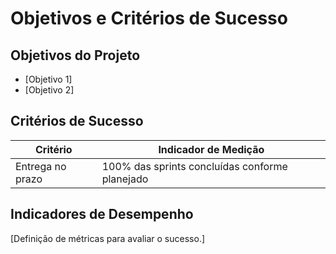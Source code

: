 # Objetivos e Critérios de Sucesso

## Objetivos do Projeto
- [Objetivo 1]
- [Objetivo 2]

## Critérios de Sucesso
| Critério | Indicador de Medição |
|----------|---------------------|
| Entrega no prazo | 100% das sprints concluídas conforme planejado |

## Indicadores de Desempenho
[Definição de métricas para avaliar o sucesso.]

